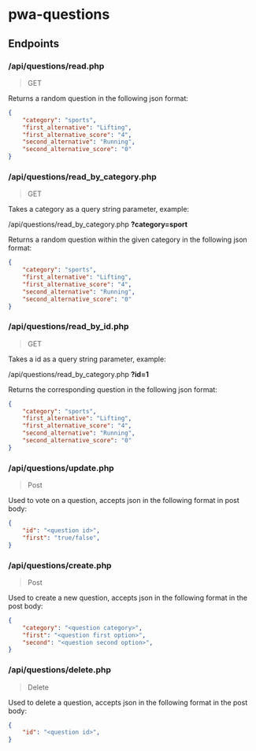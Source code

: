 # pwa-questions

## Endpoints
### /api/questions/read.php
> GET

Returns a random question in the following json format:
```json
{
    "category": "sports",
    "first_alternative": "Lifting",
    "first_alternative_score": "4",
    "second_alternative": "Running",
    "second_alternative_score": "0"
}
```

### /api/questions/read_by_category.php
> GET

Takes a category as a query string parameter, example:

/api/questions/read_by_category.php __?category=sport__

Returns a random question within the given category in the following json format:
```json
{
    "category": "sports",
    "first_alternative": "Lifting",
    "first_alternative_score": "4",
    "second_alternative": "Running",
    "second_alternative_score": "0"
}
```

### /api/questions/read_by_id.php
> GET

Takes a id as a query string parameter, example:

/api/questions/read_by_category.php __?id=1__

Returns the corresponding question in the following json format:
```json
{
    "category": "sports",
    "first_alternative": "Lifting",
    "first_alternative_score": "4",
    "second_alternative": "Running",
    "second_alternative_score": "0"
}
```

### /api/questions/update.php
> Post

Used to vote on a question, accepts json in the following format in post body:
```json
{
    "id": "<question id>",
    "first": "true/false",
}
```


### /api/questions/create.php
> Post

Used to create a new question, accepts json in the following format in the post body:
```json
{
    "category": "<question category>",
    "first": "<question first option>",
    "second": "<question second option>",
}
```


### /api/questions/delete.php
> Delete

Used to delete a question, accepts json in the following format in the post body:
```json
{
    "id": "<question id>",
}
```